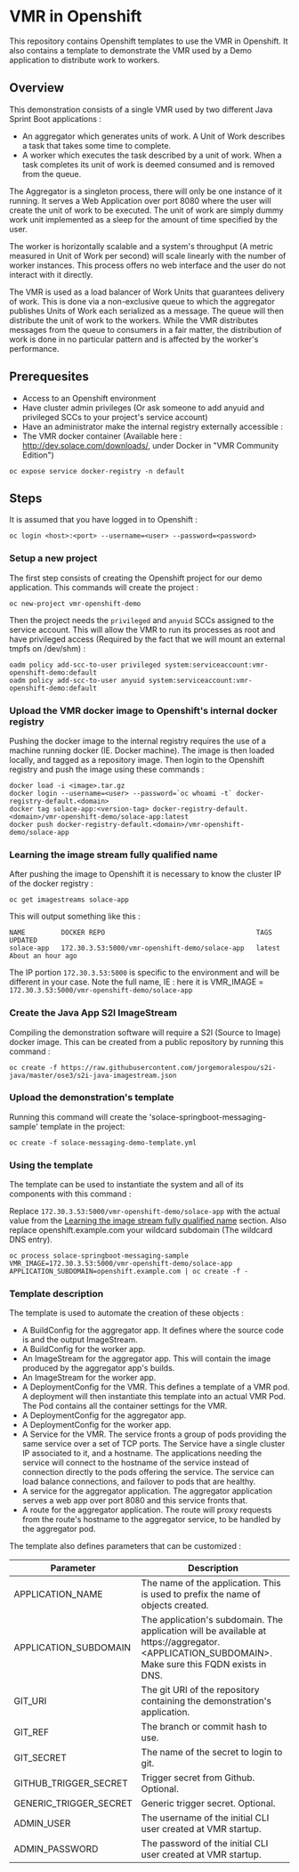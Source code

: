 # VMR in Openshift

This repository contains Openshift templates to use the VMR in Openshift.  It also contains a template to demonstrate
the VMR used by a Demo application to distribute work to workers.

## Overview


This demonstration consists of a single VMR used by two different Java Sprint Boot applications :
  * An aggregator which generates units of work.  A Unit of Work describes a task that takes some time to complete.
  * A worker which executes the task described by a unit of work.  When a task completes its unit of work is deemed
    consumed and is removed from the queue.

The Aggregator is a singleton process, there will only be one instance of it running.  It serves a Web Application over
port 8080 where the user will create the unit of work to be executed.  The unit of work are simply dummy work unit
implemented as a sleep for the amount of time specified by the user.

The worker is horizontally scalable and a system's throughput (A metric measured in Unit of Work per second) will scale
linearly with the number of worker instances.  This process offers no web interface and the user do not interact with it
directly.
  
The VMR is used as a load balancer of Work Units that guarantees delivery of work.  This is done via a non-exclusive
queue to which the aggregator publishes Units of Work each serialized as a message.  The queue will then distribute the
unit of work to the workers.  While the VMR distributes messages from the queue to consumers in a fair matter, the 
distribution of work is done in no particular pattern and is affected by the worker's performance. 

## Prerequesites

* Access to an Openshift environment
* Have cluster admin privileges (Or ask someone to add anyuid and privileged SCCs to your project's service account)
* Have an administrator make the internal registry externally accessible :
* The VMR docker container (Available here : http://dev.solace.com/downloads/, under Docker in "VMR Community Edition")

```
oc expose service docker-registry -n default
```

## Steps

It is assumed that you have logged in to Openshift :
```
oc login <host>:<port> --username=<user> --password=<password>
```

### Setup a new project

The first step consists of creating the Openshift project for our demo application.  This commands will create the
project :

```
oc new-project vmr-openshift-demo
```

Then the project needs the `privileged` and `anyuid` SCCs assigned to the service account.  This will allow the VMR
to run its processes as root and have privileged access (Required by the fact that we will mount an external tmpfs
on /dev/shm) :
```
oadm policy add-scc-to-user privileged system:serviceaccount:vmr-openshift-demo:default
oadm policy add-scc-to-user anyuid system:serviceaccount:vmr-openshift-demo:default
```

### Upload the VMR docker image to Openshift's internal docker registry

Pushing the docker image to the internal registry requires the use of a machine running docker (IE. Docker machine).
The image is then loaded locally, and tagged as a repository image.  Then login to the Openshift registry and push
the image using these commands :

```
docker load -i <image>.tar.gz
docker login --username=<user> --password=`oc whoami -t` docker-registry-default.<domain>
docker tag solace-app:<version-tag> docker-registry-default.<domain>/vmr-openshift-demo/solace-app:latest
docker push docker-registry-default.<domain>/vmr-openshift-demo/solace-app
```

### Learning the image stream fully qualified name

After pushing the image to Openshift it is necessary to know the cluster IP of the docker registry :
```
oc get imagestreams solace-app
```

This will output something like this :
```
NAME         DOCKER REPO                                      TAGS      UPDATED
solace-app   172.30.3.53:5000/vmr-openshift-demo/solace-app   latest    About an hour ago
```

The IP portion `172.30.3.53:5000` is specific to the environment and will be different in your case.  Note the
full name, IE : here it is VMR_IMAGE = `172.30.3.53:5000/vmr-openshift-demo/solace-app`

### Create the Java App S2I ImageStream

Compiling the demonstration software will require a S2I (Source to Image) docker image.  This can be created from
a public repository by running this command :

```
oc create -f https://raw.githubusercontent.com/jorgemoralespou/s2i-java/master/ose3/s2i-java-imagestream.json
```

### Upload the demonstration's template

Running this command will create the 'solace-springboot-messaging-sample' template in the project:

```
oc create -f solace-messaging-demo-template.yml
```

### Using the template

The template can be used to instantiate the system and all of its components with this command :

Replace `172.30.3.53:5000/vmr-openshift-demo/solace-app` with the actual value from the [Learning the image stream fully qualified name](#Learning-the-image-stream-fully-qualified-name) section.
Also replace openshift.example.com your wildcard subdomain (The wildcard DNS entry).

```
oc process solace-springboot-messaging-sample VMR_IMAGE=172.30.3.53:5000/vmr-openshift-demo/solace-app APPLICATION_SUBDOMAIN=openshift.example.com | oc create -f -
```

### Template description

The template is used to automate the creation of these objects :
* A BuildConfig for the aggregator app.  It defines where the source code is and the output ImageStream.
* A BuildConfig for the worker app.
* An ImageStream for the aggregator app.  This will contain the image produced by the aggregator app's builds.
* An ImageStream for the worker app.
* A DeploymentConfig for the VMR.  This defines a template of a VMR pod.  A deployment will then instantiate this
  template into an actual VMR Pod.  The Pod contains all the container settings for the VMR.
* A DeploymentConfig for the aggregator app.
* A DeploymentConfig for the worker app.
* A Service for the VMR.  The service fronts a group of pods providing the same service over a set of TCP ports.  The 
  Service have a single cluster IP associated to it, and a hostname.  The applications needing the service will connect
  to the hostname of the service instead of connection directly to the pods offering the service.  The service can
  load balance connections, and failover to pods that are healthy.
* A service for the aggregator application.  The aggregator application serves a web app over port 8080 and this service
  fronts that.
* A route for the aggregator application.  The route will proxy requests from the route's hostname to the aggregator
  service, to be handled by the aggregator pod.

The template also defines parameters that can be customized :

| Parameter                    | Description |
| ---------------------------- | ----------- |
| APPLICATION_NAME             | The name of the application.  This is used to prefix the name of objects created. |
| APPLICATION_SUBDOMAIN        | The application's subdomain.  The application will be available at https://aggregator.<APPLICATION_SUBDOMAIN>.  Make sure this FQDN exists in DNS. |
| GIT_URI                      | The git URI of the repository containing the demonstration's application. |
| GIT_REF                      | The branch or commit hash to use. |
| GIT_SECRET                   | The name of the secret to login to git. |
| GITHUB_TRIGGER_SECRET        | Trigger secret from Github.  Optional. |
| GENERIC_TRIGGER_SECRET       | Generic trigger secret.  Optional. |
| ADMIN_USER                   | The username of the initial CLI user created at VMR startup. |
| ADMIN_PASSWORD               | The password of the initial CLI user created at VMR startup. |
